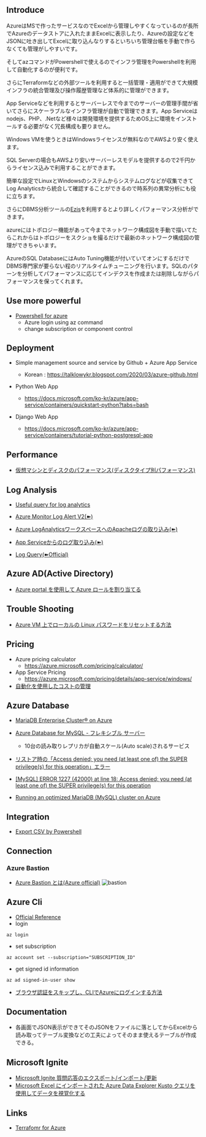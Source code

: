 ## Introduce

AzureはMSで作ったサービスなのでExcelから管理しやすくなっているのが長所でAzureのデータストアに入れたままExcelに表示したり、Azureの設定などをJSONに吐き出してExcelに取り込んなりするといちいち管理台帳を手動で作らなくても管理がしやすいです。

そしてazコマンドがPowershellで使えるのでインフラ管理をPowershellを利用して自動化するのが便利です。

さらにTerraformなどの外部ツールを利用すると一括管理・適用ができて大規模インフラの統合管理及び操作履歴管理など体系的に管理ができます。

App Serviceなどを利用するとサーバーレスで今までのサーバーの管理手間が省いてさらにスケーラブルなインフラ管理が自動で管理できます。App Serviceはnodejs、PHP、.Netなど様々は開発環境を提供するためOS上に環境をインストールする必要がなく冗長構成も要りません。

Windows VMを使うときはWindowsライセンスが無料なのでAWSより安く使えます。

SQL Serverの場合もAWSより安いサーバーレスモデルを提供するので2千円からライセンス込みで利用することができます。

簡単な設定でLinuxとWindowsのシステムからシステムログなどが収集できてLog Analyticsから統合して確認することができるので時系列の異常分析にも役に立ちます。

さらにDBMS分析ツールの[Ezis](https://github.com/LowyShin/ezis-jp)を利用するとより詳しくパフォーマンス分析ができます。

azureにはトポロジー機能があって今までネットワーク構成図を手動で描いてたらこれからはトポロジーをスクショを撮るだけで最新のネットワーク構成図の管理ができちゃいます。

AzureのSQL DatabaseにはAuto Tuning機能が付いていてオンにするだけでDBMS専門家が要らない程のリアルタイムチューニングを行います。SQLのパターンを分析してパフォーマンスに応じてインデクスを作成または削除しながらパフォーマンスを保ってくれます。

## Use more powerful

* [Powershell for azure](https://github.com/LowyShin/KnowledgeBase/blob/master/wiki/ps1/ps-azure.md)
    * Azure login using az command
    * change subscription or component control

## Deployment

* Simple management source and service by Github + Azure App Service
  * Korean : https://talklowykr.blogspot.com/2020/03/azure-github.html

* Python Web App
  * https://docs.microsoft.com/ko-kr/azure/app-service/containers/quickstart-python?tabs=bash

* Django Web App
  * https://docs.microsoft.com/ko-kr/azure/app-service/containers/tutorial-python-postgresql-app

## Performance

* [仮想マシンとディスクのパフォーマンス(ディスクタイプ別パフォーマンス)](https://learn.microsoft.com/ja-jp/azure/virtual-machines/disks-performance)

## Log Analysis

- [Useful query for log analytics](https://github.com/LowyShin/KnowledgeBase/blob/master/wiki/azure/logquery.md)

- [Azure Monitor Log Alert V2(➽)](https://cloudadministrator.net/2021/11/04/azure-monitor-log-alert-v2/)

* [Azure LogAnalyticsワークスペースへのApacheログの取り込み(➽)](https://cloud.ebisuda.com/2021/07/05/azure-loganalytics%E3%83%AF%E3%83%BC%E3%82%AF%E3%82%B9%E3%83%9A%E3%83%BC%E3%82%B9%E3%81%B8%E3%81%AEapache%E3%83%AD%E3%82%B0%E3%81%AE%E5%8F%96%E3%82%8A%E8%BE%BC%E3%81%BF/)

* [App Serviceからのログ取り込み(➽)](https://cloud.ebisuda.com/2021/07/11/app-service%E3%81%8B%E3%82%89%E3%81%AE%E3%83%AD%E3%82%B0%E5%8F%96%E3%82%8A%E8%BE%BC%E3%81%BF/)

* [Log Query(➽Official)](https://docs.microsoft.com/en-us/azure/azure-monitor/logs/query-optimization#use-effective-aggregation-commands-and-dimensions-in-summarize-and-join)

## Azure AD(Active Directory)

* [Azure portal を使用して Azure ロールを割り当てる](https://docs.microsoft.com/ja-jp/azure/role-based-access-control/role-assignments-portal?tabs=current)

## Trouble Shooting

* [Azure VM 上でローカルの Linux パスワードをリセットする方法](https://docs.microsoft.com/ja-jp/troubleshoot/azure/virtual-machines/reset-password)

## Pricing

* Azure pricing calculator
  * https://azure.microsoft.com/pricing/calculator/
* App Service Pricing
  * https://azure.microsoft.com/pricing/details/app-service/windows/
* [自動化を使用したコストの管理](https://learn.microsoft.com/ja-jp/azure/cost-management-billing/costs/manage-automation?source=recommendations)

## Azure Database

* [MariaDB Enterprise Cluster® on Azure](https://azure.microsoft.com/ja-jp/blog/mariadb-enterprise-cluster-on-azure/)
* [Azure Database for MySQL - フレキシブル サーバー](https://docs.microsoft.com/ja-jp/azure/mysql/flexible-server/overview)
  * 10台の読み取りレプリカが自動スケール(Auto scale)されるサービス
* [リストア時の「Access denied; you need (at least one of) the SUPER privilege(s) for this operation」エラー](https://next4us-ti.hatenablog.com/entry/2019/03/30/100627)
* [[MySQL] ERROR 1227 (42000) at line 18: Access denied; you need (at least one of) the SUPER privilege(s) for this operation](https://qiita.com/jesus_isao/items/16da16885e0c3a2aec4c)

* [Running an optimized MariaDB (MySQL) cluster on Azure](https://sabbour.me/running-a-mariadb-cluster-on-azure/)

## Integration

- [Export CSV by Powershell](https://www.sanganakauthority.com/2015/05/export-to-excel-microsoft-azure-vm-list.html)

## Connection

### Azure Bastion

* [Azure Bastion とは(Azure official)](https://docs.microsoft.com/ja-jp/azure/bastion/bastion-overview)
![bastion](https://docs.microsoft.com/ja-jp/azure/bastion/media/bastion-overview/architecture.png)


## Azure Cli

* [Official Reference](https://registry.terraform.io/providers/hashicorp/azurerm/latest/docs/guides/service_principal_client_secret)
* login
```
az login
```
* set subscription
```
az account set --subscription="SUBSCRIPTION_ID"
```
* get signed id information
```az
az ad signed-in-user show
```

- [ブラウザ認証をスキップし、CLIでAzureにログインする方法](https://tech-blog.cloud-config.jp/2022-09-16-auto-azure-login-for-cli/)

## Documentation

- 各画面でJSON表示ができてそのJSONをファイルに落としてからExcelから読み取ってテーブル変換などの工夫によってそのまま使えるテーブルが作成できる。


## Microsoft Ignite

- [Microsoft Ignite 質問応答のエクスポート/インポート/更新](https://learn.microsoft.com/ja-jp/azure/cognitive-services/language-service/question-answering/how-to/export-import-refresh)
- [Microsoft Excel にインポートされた Azure Data Explorer Kusto クエリを使用してデータを視覚化する](https://learn.microsoft.com/ja-jp/azure/data-explorer/excel-blank-query)

## Links

- [Terrafomr for Azure](https://github.com/LowyShin/KnowledgeBase/blob/master/wiki/terraform/tfazure.md)



